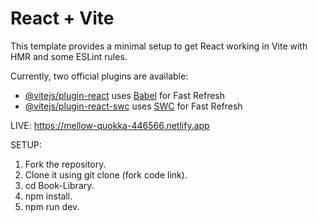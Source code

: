 # React + Vite

This template provides a minimal setup to get React working in Vite with HMR and some ESLint rules.

Currently, two official plugins are available:

- [@vitejs/plugin-react](https://github.com/vitejs/vite-plugin-react/blob/main/packages/plugin-react/README.md) uses [Babel](https://babeljs.io/) for Fast Refresh
- [@vitejs/plugin-react-swc](https://github.com/vitejs/vite-plugin-react-swc) uses [SWC](https://swc.rs/) for Fast Refresh


LIVE: https://mellow-quokka-446566.netlify.app

SETUP:

1. Fork the repository.
2. Clone it using git clone (fork code link).
3. cd Book-Library.
4. npm install.
5. npm run dev.
